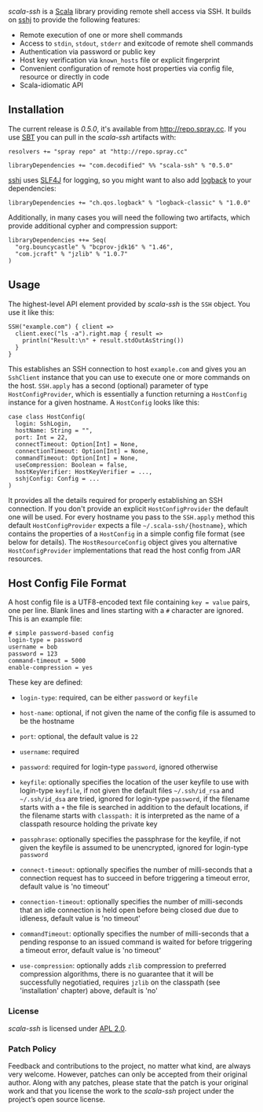 _scala-ssh_ is a [Scala] library providing remote shell access via SSH.
It builds on [sshj] to provide the following features:

* Remote execution of one or more shell commands
* Access to `stdin`, `stdout`, `stderr` and exitcode of remote shell commands
* Authentication via password or public key
* Host key verification via `known_hosts` file or explicit fingerprint
* Convenient configuration of remote host properties via config file, resource or directly in code
* Scala-idiomatic API


## Installation

The current release is *0.5.0*, it's available from <http://repo.spray.cc>.
If you use [SBT] you can pull in the _scala-ssh_ artifacts with:

    resolvers += "spray repo" at "http://repo.spray.cc"

    libraryDependencies += "com.decodified" %% "scala-ssh" % "0.5.0"

[sshj] uses [SLF4J] for logging, so you might want to also add [logback] to your dependencies:

    libraryDependencies += "ch.qos.logback" % "logback-classic" % "1.0.0"

Additionally, in many cases you will need the following two artifacts, which provide additional cypher and compression
support:

    libraryDependencies ++= Seq(
      "org.bouncycastle" % "bcprov-jdk16" % "1.46",
      "com.jcraft" % "jzlib" % "1.0.7"
    )


## Usage

The highest-level API element provided by _scala-ssh_ is the `SSH` object. You use it like this:

    SSH("example.com") { client =>
      client.exec("ls -a").right.map { result =>
        println("Result:\n" + result.stdOutAsString())
      }
    }

This establishes an SSH connection to host `example.com` and gives you an `SshClient` instance that you can use
to execute one or more commands on the host.
`SSH.apply` has a second (optional) parameter of type `HostConfigProvider`, which is essentially a function returning
a `HostConfig` instance for a given hostname. A `HostConfig` looks like this:

    case class HostConfig(
      login: SshLogin,
      hostName: String = "",
      port: Int = 22,
      connectTimeout: Option[Int] = None,
      connectionTimeout: Option[Int] = None,
      commandTimeout: Option[Int] = None,
      useCompression: Boolean = false,
      hostKeyVerifier: HostKeyVerifier = ...,
      sshjConfig: Config = ...
    )

It provides all the details required for properly establishing an SSH connection.
If you don't provide an explicit `HostConfigProvider` the default one will be used. For every hostname you pass to the
`SSH.apply` method this default `HostConfigProvider` expects a file `~/.scala-ssh/{hostname}`, which contains the
properties of a `HostConfig` in a simple config file format (see below for details). The `HostResourceConfig` object
gives you alternative `HostConfigProvider` implementations that read the host config from JAR resources.


## Host Config File Format

A host config file is a UTF8-encoded text file containing `key = value` pairs, one per line. Blank lines and lines
starting with a `#` character are ignored. This is an example file:

    # simple password-based config
    login-type = password
    username = bob
    password = 123
    command-timeout = 5000
    enable-compression = yes

These key are defined:

* `login-type`: required, can be either `password` or `keyfile`

* `host-name`: optional, if not given the name of the config file is assumed to be the hostname

* `port`: optional, the default value is `22`

* `username`: required

* `password`: required for login-type `password`, ignored otherwise

* `keyfile`: optionally specifies the location of the user keyfile to use with login-type `keyfile`,
  if not given the default files `~/.ssh/id_rsa` and `~/.ssh/id_dsa` are tried, ignored for login-type `password`,
  if the filename starts with a `+` the file is searched in addition to the default locations,
  if the filename starts with `classpath:` it is interpreted as the name of a classpath resource holding the private key

* `passphrase`: optionally specifies the passphrase for the keyfile, if not given the keyfile is assumed to be
  unencrypted, ignored for login-type `password`

* `connect-timeout`: optionally specifies the number of milli-seconds that a connection request has to succeed in
  before triggering a timeout error, default value is 'no timeout'

* `connection-timeout`: optionally specifies the number of milli-seconds that an idle connection is held open before
  being closed due due to idleness, default value is 'no timeout'

* `commandTimeout`: optionally specifies the number of milli-seconds that a pending response to an issued command
  is waited for before triggering a timeout error, default value is 'no timeout'

* `use-compression`: optionally adds `zlib` compression to preferred compression algorithms, there is no guarantee
  that it will be successfully negotiatied, requires `jzlib` on the classpath (see 'installation' chapter) above,
  default is 'no'


### License

_scala-ssh_ is licensed under [APL 2.0].


### Patch Policy

Feedback and contributions to the project, no matter what kind, are always very welcome.
However, patches can only be accepted from their original author.
Along with any patches, please state that the patch is your original work and that you license the work to the
_scala-ssh_ project under the project’s open source license.


  [Scala]: http://www.scala-lang.org/
  [sshj]: https://github.com/shikhar/sshj
  [SBT]: https://github.com/harrah/xsbt/wiki
  [SLF4J]: http://www.slf4j.org/
  [logback]: http://logback.qos.ch/
  [APL 2.0]: http://www.apache.org/licenses/LICENSE-2.0
